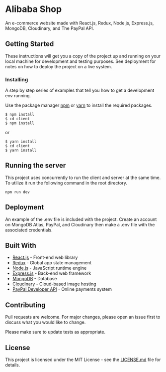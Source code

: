 # Alibaba Shop

An e-commerce website made with React.js, Redux, Node.js, Express.js, MongoDB, Cloudinary, and The PayPal API.

## Getting Started

These instructions will get you a copy of the project up and running on your local machine for development and testing purposes. See deployment for notes on how to deploy the project on a live system.

### Installing

A step by step series of examples that tell you how to get a development env running.

Use the package manager [npm](https://www.npmjs.com/) or [yarn](https://yarnpkg.com/) to install the required packages.

```ssh
$ npm install
$ cd client
$ npm install
```

or

```ssh
$ yarn install
$ cd client
$ yarn install
```

## Running the server

This project uses concurrently to run the client and server at the same time. To utilize it run the following command in the root directory.

```ssh
npm run dev
```

## Deployment

An example of the .env file is included with the project. Create an account on MongoDB Atlas, PayPal, and Cloudinary then make a .env file with the associated credentials.

## Built With

* [React.js](https://reactjs.org/) - Front-end web library
* [Redux](https://redux.js.org/) - Global app state management
* [Node.js](https://nodejs.org/) - JavaScript runtime engine
* [Express.js](https://expressjs.com/) - Back-end web framework
* [MongoDB](https://www.mongodb.com/) - Database
* [Cloudinary](https://cloudinary.com/) - Cloud-based image hosting
* [PayPal Developer API](https://developer.paypal.com/) - Online payments system

## Contributing

Pull requests are welcome. For major changes, please open an issue first to discuss what you would like to change.

Please make sure to update tests as appropriate.

## License

This project is licensed under the MIT License - see the [LICENSE.md](LICENSE.md) file for details.
